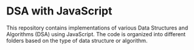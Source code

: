 DSA with JavaScript
========================
This repository contains implementations of various Data Structures and Algorithms (DSA) using JavaScript. The code is organized into different folders based on the type of data structure or algorithm.